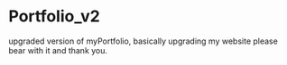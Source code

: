# Portfolio_v2
upgraded version of myPortfolio, basically upgrading my website please bear with it and thank you.
